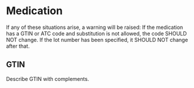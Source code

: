 # Medication


If any of these situations arise, a warning will be raised:
If the medication has a GTIN or ATC code and substitution is not allowed, the code SHOULD NOT change.
If the lot number has been specified, it SHOULD NOT change after that.

## GTIN

Describe GTIN with complements.
